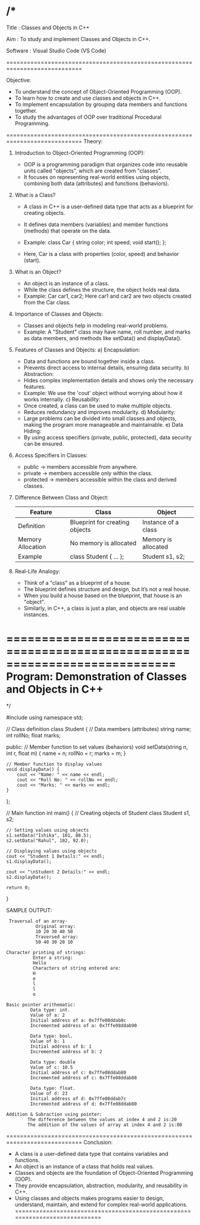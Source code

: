 /*
============================================================================
 Title      : Classes and Objects in C++
 
 Aim        : To study and implement Classes and Objects in C++.
 
 Software   : Visual Studio Code (VS Code)
 
============================================================================

Objective:
- To understand the concept of Object-Oriented Programming (OOP).
- To learn how to create and use classes and objects in C++.
- To implement encapsulation by grouping data members and functions together.
- To study the advantages of OOP over traditional Procedural Programming.

============================================================================
Theory:

1. Introduction to Object-Oriented Programming (OOP):
   - OOP is a programming paradigm that organizes code into reusable units called
     "objects", which are created from "classes".
   - It focuses on representing real-world entities using objects, combining both
     data (attributes) and functions (behaviors).

2. What is a Class?
   - A class in C++ is a user-defined data type that acts as a blueprint
     for creating objects.
   - It defines data members (variables) and member functions (methods) 
     that operate on the data.
   - Example: 
       class Car {
           string color;
           int speed;
           void start();
       };

   - Here, Car is a class with properties (color, speed) and behavior (start).

3. What is an Object?
   - An object is an instance of a class.
   - While the class defines the structure, the object holds real data.
   - Example:
       Car car1, car2;
     Here car1 and car2 are two objects created from the Car class.

4. Importance of Classes and Objects:
   - Classes and objects help in modeling real-world problems.
   - Example: A "Student" class may have name, roll number, and marks 
     as data members, and methods like setData() and displayData().

5. Features of Classes and Objects:
   a) Encapsulation:
      - Data and functions are bound together inside a class.
      - Prevents direct access to internal details, ensuring data security.
   b) Abstraction:
      - Hides complex implementation details and shows only the necessary features.
      - Example: We use the 'cout' object without worrying about how it works internally.
   c) Reusability:
      - Once created, a class can be used to make multiple objects.
      - Reduces redundancy and improves modularity.
   d) Modularity:
      - Large problems can be divided into small classes and objects,
        making the program more manageable and maintainable.
   e) Data Hiding:
      - By using access specifiers (private, public, protected), data security can be ensured.

6. Access Specifiers in Classes:
   - public    → members accessible from anywhere.
   - private   → members accessible only within the class.
   - protected → members accessible within the class and derived classes.

7. Difference Between Class and Object:

   | Feature            | Class                            | Object                     |
   |--------------------|----------------------------------|----------------------------|
   | Definition         | Blueprint for creating objects   | Instance of a class        |
   | Memory Allocation  | No memory is allocated           | Memory is allocated        |
   | Example            | class Student { ... };           | Student s1, s2;            |

8. Real-Life Analogy:
   - Think of a "class" as a blueprint of a house.
   - The blueprint defines structure and design, but it’s not a real house.
   - When you build a house based on the blueprint, that house is an "object".
   - Similarly, in C++, a class is just a plan, and objects are real usable instances.

============================================================================
 Program: Demonstration of Classes and Objects in C++
============================================================================
*/

#include <iostream>
using namespace std;

// Class definition
class Student {
    // Data members (attributes)
    string name;
    int rollNo;
    float marks;

public:
    // Member function to set values (behaviors)
    void setData(string n, int r, float m) {
        name = n;
        rollNo = r;
        marks = m;
    }

    // Member function to display values
    void displayData() {
        cout << "Name: " << name << endl;
        cout << "Roll No: " << rollNo << endl;
        cout << "Marks: " << marks << endl;
    }
};

// Main function
int main() {
    // Creating objects of Student class
    Student s1, s2;

    // Setting values using objects
    s1.setData("Ishika", 101, 88.5);
    s2.setData("Rahul", 102, 92.0);

    // Displaying values using objects
    cout << "Student 1 Details:" << endl;
    s1.displayData();

    cout << "\nStudent 2 Details:" << endl;
    s2.displayData();

    return 0;
}


SAMPLE OUTPUT:

     Traversal of an array-
               Original array:
               10 20 30 40 50 
               Traversed array:
               50 40 30 20 10 

    Character printing of strings:
              Enter a string:
              Hello 
              Characters of string entered are:
              H
              e
              l
              l
              o

    Basic pointer arithematic:
             Data type: int.
             Value of a: 2
             Initial address of a: 0x7ffe08ddab8c
             Incremented address of a: 0x7ffe08ddab90

             Data type: bool.
             Value of b: 1
             Initial address of b: 1
             Incremented address of b: 2

             Data type: double
             Value of c: 10.5
             Initial address of c: 0x7ffe08ddab80
             Incremented address of c: 0x7ffe08ddab88

             Data type: float.
             Value of d: 23
             Initial address of d: 0x7ffe08ddab7c
             Incremented address of d: 0x7ffe08ddab80

    Addition & Subraction using pointer:
            The difference between the values at index 4 and 2 is:20
            The addition of the values of array at index 4 and 2 is:80

            
============================================================================
 Conclusion:
- A class is a user-defined data type that contains variables and functions.
- An object is an instance of a class that holds real values.
- Classes and objects are the foundation of Object-Oriented Programming (OOP).
- They provide encapsulation, abstraction, modularity, and reusability in C++.
- Using classes and objects makes programs easier to design, understand,
  maintain, and extend for complex real-world applications.
============================================================================


